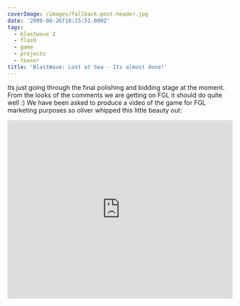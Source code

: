 ```yaml
---
coverImage: /images/fallback-post-header.jpg
date: '2009-08-26T10:15:51.000Z'
tags:
  - blastwave 2
  - flash
  - game
  - projects
  - teaser
title: 'BlastWave: Lost at Sea - Its almost done!'
---
```


Its just going through the final polishing and bidding stage at the moment. From the looks of the comments we are getting on FGL it should do quite well :) We have been asked to produce a video of the game for FGL marketing purposes so oliver whipped this little beauty out:

<!-- more -->

<iframe width="100%" height="400" src="https://www.youtube.com/embed/fedXnYSmr70" frameborder="0" allow="accelerometer; autoplay; clipboard-write; encrypted-media; gyroscope; picture-in-picture" allowfullscreen></iframe>